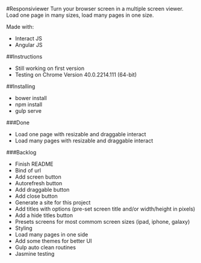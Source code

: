 #Responsiviewer
Turn your browser screen in a multiple screen viewer. Load one page in many sizes, load many pages in one size.

Made with:
- Interact JS
- Angular JS

##Instructions
- Still working on first version
- Testing on Chrome Version 40.0.2214.111 (64-bit)

##Installing
- bower install
- npm install
- gulp serve

###Done
- Load one page with resizable and draggable interact
- Load many pages with resizable and draggable interact

###Backlog
- Finish README
- Bind of url 
- Add screen button
- Autorefresh button
- Add draggable button 
- Add close button
- Generate a site for this project
- Add titles with options (pre-set screen title and/or width/height in pixels)
- Add a hide titles button
- Presets screens for most commom screen sizes (ipad, iphone, galaxy)
- Styling
- Load many pages in one side
- Add some themes for better UI
- Gulp auto clean routines
- Jasmine testing


